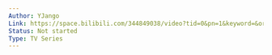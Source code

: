 ```yaml
---
Author: YJango
Link: https://space.bilibili.com/344849038/video?tid=0&pn=1&keyword=&order=pubdate
Status: Not started
Type: TV Series
---
```


